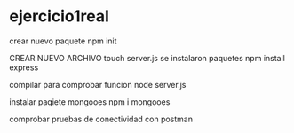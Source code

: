 # ejercicio1real

crear nuevo paquete
npm init

CREAR NUEVO ARCHIVO 
touch server.js
se instalaron paquetes
npm install express

compilar para comprobar funcion
node server.js

instalar paqiete mongooes
npm i mongooes

comprobar pruebas de conectividad con postman